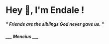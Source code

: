 <h1 title="head"> Hey 👋, I'm Endale !</h1>

**<h5><i>" Friends are the siblings God never gave us. "</i></h5>**

*<b>___ Mencius ___</b>*
